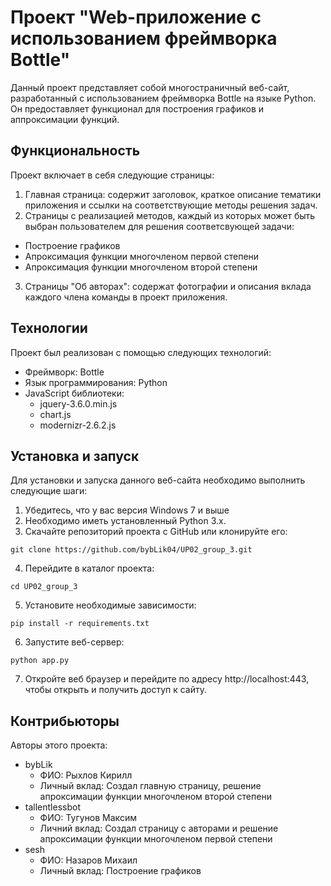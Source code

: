 # Проект "Web-приложение с использованием фреймворка Bottle"

Данный проект представляет собой многостраничный веб-сайт, разработанный с использованием фреймворка Bottle на языке Python. Он предоставляет функционал для построения графиков и аппроксимации функций.
## Функциональность

Проект включает в себя следующие страницы:

1. Главная страница: содержит заголовок, краткое описание тематики приложения и ссылки на соответствующие методы решения задач.
2. Страницы с реализацией методов, каждый из которых может быть выбран пользователем для решения соответсвующей задачи: 
- Построение графиков
- Апроксимация функции многочленом первой степени
- Апроксимация функции многочленом второй степени
3. Страницы "Об авторах": содержат фотографии и описания вклада каждого члена команды в проект приложения.

## Технологии
Проект был реализован с помощью следующих технологий:
- Фреймворк: Bottle
- Язык программирования: Python
- JavaScript библиотеки: 
  - jquery-3.6.0.min.js
  - chart.js
  - modernizr-2.6.2.js

## Установка и запуск 
Для установки и запуска данного веб-сайта необходимо выполнить следующие шаги:
1. Убедитесь, что у вас версия Windows 7 и выше
2. Необходимо иметь установленный Python 3.x.
3. Скачайте репозиторий проекта с GitHub или клонируйте его:
````
git clone https://github.com/bybLik04/UP02_group_3.git
````
4. Перейдите в каталог проекта:
````
cd UP02_group_3
````
5. Установите необходимые зависимости:
````
pip install -r requirements.txt
````
6. Запустите веб-сервер:
````
python app.py
````
7. Откройте веб браузер и перейдите по адресу http://localhost:443, чтобы открыть и получить доступ к сайту.

## Контрибьюторы 
Авторы этого проекта:
- bybLik
  - ФИО: Рыхлов Кирилл
  - Личный вклад: Создал главную страницу, решение апроксимации функции многочленом второй степени <!--полную разметку)))-->
- tallentlessbot
  - ФИО: Тугунов Максим 
  - Личний вклад: Создал страницу с авторами и решение апроксимации функции многочленом первой степени
- sesh
  - ФИО: Назаров Михаил
  - Личный вклад: Построение графиков
